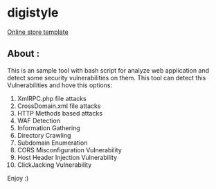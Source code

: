 # digistyle
[Online store template](http://www.nematghaznavi.ir)

## About :
This is an sample tool with bash script for analyze web application and detect some security vulnerabilities on them. This tool can detect this Vulnerabilities and hove this options:

1. XmlRPC.php file attacks
2. CrossDomain.xml file attacks
3. HTTP Methods based attacks
4. WAF Detection
5. Information Gathering
6. Directory Crawling
7. Subdomain Enumeration
8. CORS Misconfiguration Vulnerability
9. Host Header Injection Vulnerability
10. ClickJacking Vulnerability

Enjoy :)